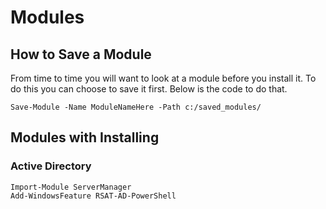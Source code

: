 # Modules

## How to Save a Module

From time to time you will want to look at a module before you install it. To do this you can choose to save it first. Below is the code to do that.  

```
Save-Module -Name ModuleNameHere -Path c:/saved_modules/

```

  

## Modules with Installing

### Active Directory

```
Import-Module ServerManager
Add-WindowsFeature RSAT-AD-PowerShell

```